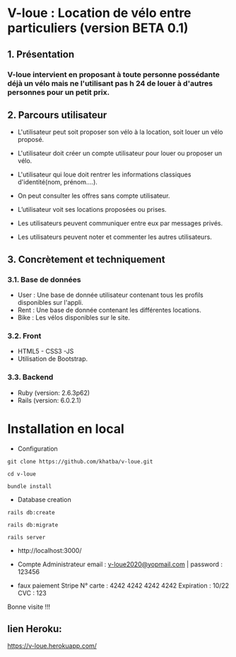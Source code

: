 
# V-loue : Location de vélo entre particuliers (version BETA 0.1)


## 1. Présentation 


### V-loue  intervient en proposant à toute personne possédante déjà un vélo mais ne l'utilisant pas h 24 de louer à d'autres personnes pour un petit prix.


## 2. Parcours utilisateur 


  * L'utilisateur peut soit proposer son vélo à la location, soit louer un vélo proposé.

  * L'utilisateur doit créer un compte utilisateur pour louer ou proposer un 	vélo.

  * L'utilisateur qui loue doit rentrer les informations classiques d'identité(nom, prénom....).

  * On peut consulter les offres sans compte utilisateur.	
	
  * L’utilisateur voit ses locations proposées ou prises.

  * Les utilisateurs peuvent communiquer entre eux par messages privés.

  * Les utilisateurs peuvent noter et commenter les autres utilisateurs.



## 3. Concrètement et techniquement

### 3.1. Base de données

* User : Une base de donnée utilisateur contenant tous les profils disponibles sur l'appli.
* Rent : Une base de donnée contenant les différentes locations.
* Bike : Les vélos disponibles sur le site.

### 3.2. Front

* HTML5 - CSS3 -JS
* Utilisation de Bootstrap.


### 3.3. Backend

* Ruby (version: 2.6.3p62)
* Rails (version: 6.0.2.1)

# Installation en local
* Configuration

``` git clone https://github.com/khatba/v-loue.git ```

``` cd v-loue ```

``` bundle install ```

* Database creation

``` rails db:create ```

``` rails db:migrate ```

``` rails server ```

*  http://localhost:3000/


*  Compte Administrateur
email : v-loue2020@yopmail.com |
password : 123456

* faux paiement Stripe
N° carte : 4242 4242 4242 4242
Expiration : 10/22
CVC : 123



Bonne visite !!!


## lien Heroku: 
https://v-loue.herokuapp.com/

 

